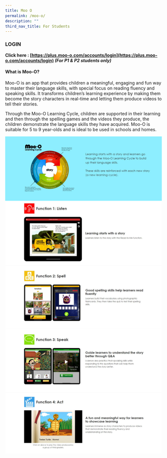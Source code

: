 ```yaml
---
title: Moo O
permalink: /moo-o/
description: ""
third_nav_title: For Students
---
```

### LOGIN
**Click here : [https://plus.moo-o.com/accounts/login](https://plus.moo-o.com/accounts/login)
*(For P1 & P2 students only)***

#### What is Moo-O?

Moo-O is an app that provides children a meaningful, engaging and fun way to master their language skills, with special focus on reading fluency and speaking skills. It transforms children’s learning experience by making them become the story characters in real-time and letting them produce videos to tell their stories. 

Through the Moo-O Learning Cycle, children are supported in their learning and then through the spelling games and the videos they produce, the children demonstrate the language skills they have acquired. Moo-O is suitable for 5 to 9 year-olds and is ideal to be used in schools and homes.

![](/images/Student%20Portals/MooO/MooO-1.jpg)
<br>
![](/images/Student%20Portals/MooO/MooO-2.jpg)
![](/images/Student%20Portals/MooO/MooO-3.jpg)
![](/images/Student%20Portals/MooO/MooO-4.jpg)
![](/images/Student%20Portals/MooO/MooO-5.jpg)